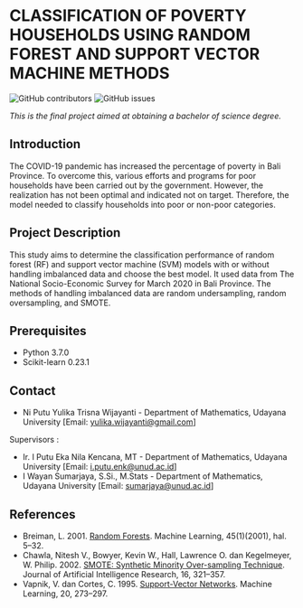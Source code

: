 # CLASSIFICATION OF POVERTY HOUSEHOLDS USING RANDOM FOREST AND SUPPORT VECTOR MACHINE METHODS

![GitHub contributors](https://img.shields.io/github/contributors/yulikawijayanti/Final-Project-Poverty-Households-Classification)  ![GitHub issues](https://img.shields.io/bitbucket/issues-raw/yulikatrisna/Final-Project-Poverty-Households-Classification?color=%23f229d1&style=flat-square) 

*This is the final project aimed at obtaining a bachelor of science degree.*

## Introduction

The COVID-19 pandemic has increased the percentage of poverty in Bali Province. To overcome this, various efforts and programs for poor households have been carried out by the government. However, the realization has not been optimal and indicated not on target. Therefore, the model needed to classify households into poor or non-poor categories.

## Project Description

This study aims to determine the classification performance of random forest (RF) and support vector machine (SVM) models with or without handling imbalanced data and choose the best model. It used data from The National Socio-Economic Survey for March 2020 in Bali Province. The methods of handling imbalanced data are random undersampling, random oversampling, and SMOTE.

## Prerequisites
- Python 3.7.0
- Scikit-learn 0.23.1

## Contact

- Ni Putu Yulika Trisna Wijayanti - Department of Mathematics, Udayana University [Email: yulika.wijayanti@gmail.com]

Supervisors :

- Ir. I Putu Eka Nila Kencana, MT - Department of Mathematics, Udayana University [Email: i.putu.enk@unud.ac.id] 
- I Wayan Sumarjaya, S.Si., M.Stats - Department of Mathematics, Udayana University [Email: sumarjaya@unud.ac.id]

## References

- Breiman, L. 2001. [Random Forests](https://link.springer.com/article/10.1023/A:1010933404324). Machine Learning, 45(1)(2001), hal. 5–32. 
- Chawla, Nitesh V., Bowyer, Kevin W., Hall, Lawrence O. dan Kegelmeyer, W. Philip. 2002. [SMOTE: Synthetic Minority Over-sampling Technique](https://arxiv.org/abs/1106.1813). Journal of Artificial Intelligence Research, 16, 321–357.
- Vapnik, V. dan Cortes, C. 1995. [Support-Vector Networks](https://link.springer.com/article/10.1007/BF00994018). Machine Learning, 20, 273–297.


